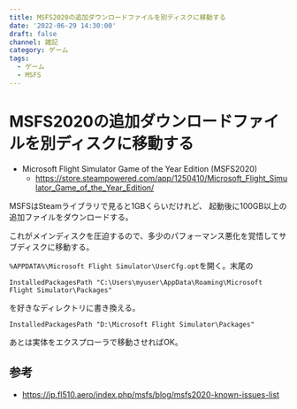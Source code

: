 ```yaml
---
title: MSFS2020の追加ダウンロードファイルを別ディスクに移動する
date: '2022-06-29 14:30:00'
draft: false
channel: 雑記
category: ゲーム
tags:
  - ゲーム
  - MSFS
---
```

# MSFS2020の追加ダウンロードファイルを別ディスクに移動する

- Microsoft Flight Simulator Game of the Year Edition (MSFS2020)
  - <https://store.steampowered.com/app/1250410/Microsoft_Flight_Simulator_Game_of_the_Year_Edition/>

MSFSはSteamライブラリで見ると1GBくらいだけれど、
起動後に100GB以上の追加ファイルをダウンロードする。

これがメインディスクを圧迫するので、多少のパフォーマンス悪化を覚悟してサブディスクに移動する。

`%APPDATA%\Microsoft Flight Simulator\UserCfg.opt`を開く。末尾の

```
InstalledPackagesPath "C:\Users\myuser\AppData\Roaming\Microsoft Flight Simulator\Packages"
```

を好きなディレクトリに書き換える。

```
InstalledPackagesPath "D:\Microsoft Flight Simulator\Packages"
```

あとは実体をエクスプローラで移動させればOK。

## 参考

- <https://jp.fl510.aero/index.php/msfs/blog/msfs2020-known-issues-list>
